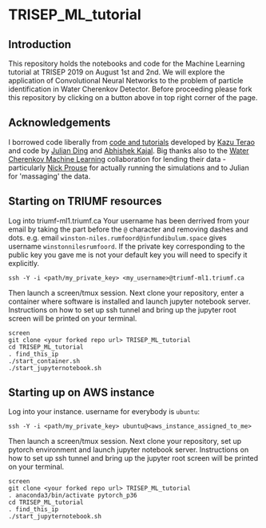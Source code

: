 # TRISEP_ML_tutorial

## Introduction
This repository holds the notebooks and code for the Machine Learning tutorial at TRISEP 2019 on August 1st and 2nd. We will explore the application of Convolutional Neural Networks to the problem of particle identification in Water Cherenkov Detector.
Before proceeding please fork this repository by clicking on a button above in top right corner of the page.

## Acknowledgements
I borrowed code liberally from [code and tutorials](https://github.com/WatChMaL) developed by [Kazu Terao](https://github.com/drinkingkazu) and code by [Julian Ding](https://github.com/search?q=user%3Ajulianzding) and [Abhishek Kajal](https://github.com/search?q=user%3Aabhishekabhishek). Big thanks also to the [Water Cherenkov Machine Learning](https://github.com/WatChMaL) collaboration for lending their data - particularly [Nick Prouse](https://github.com/nickwp) for actually running the simulations and to Julian for 'massaging' the data.

## Starting on TRIUMF resources
Log into triumf-ml1.triumf.ca Your username has been derrived from your email by taking the part before the `@` character and removing dashes and dots. e.g. email `winston-niles.rumfoord@infundibulum.space` gives username `winstonnilesrumfoord`. If the private key corresponding to the public key you gave me is not your default key you will need to specify it explicitly.
```
ssh -Y -i <path/my_private_key> <my_username>@triumf-ml1.triumf.ca
```
Then launch a screen/tmux session. Next clone your repository, enter a container where software is installed and launch jupyter notebook server. Instructions on how to set up ssh tunnel and bring up the jupyter root screen will be printed on your terminal.
```
screen
git clone <your forked repo url> TRISEP_ML_tutorial
cd TRISEP_ML_tutorial
. find_this_ip
./start_container.sh
./start_jupyternotebook.sh
```

## Starting up on AWS instance
Log into your instance. username for everybody is `ubuntu`:
```
ssh -Y -i <path/my_private_key> ubuntu@<aws_instance_assigned_to_me>
```
Then launch a screen/tmux session. Next clone your repository, set up pytorch environment and launch jupyter notebook server. Instructions on how to set up ssh tunnel and bring up the jupyter root screen will be printed on your terminal.
```
screen
git clone <your forked repo url> TRISEP_ML_tutorial
. anaconda3/bin/activate pytorch_p36
cd TRISEP_ML_tutorial
. find_this_ip
./start_jupyternotebook.sh
```


